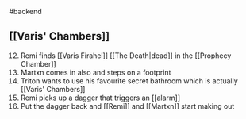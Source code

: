 #backend
## [[Varis' Chambers]]
12. Remi finds [[Varis Firahel]] [[The Death|dead]] in the [[Prophecy Chamber]]
13. Martxn comes in also and steps on a footprint
14. Triton wants to use his favourite secret bathroom which is actually [[Varis' Chambers]]
15. Remi picks up a dagger that triggers an [[alarm]]
16. Put the dagger back and [[Remi]] and [[Martxn]] start making out